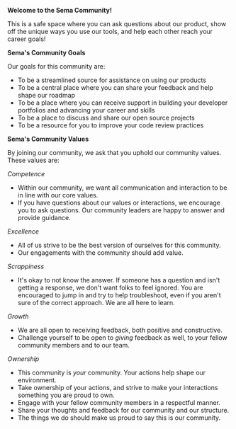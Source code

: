 **Welcome to the Sema Community!**

This is a safe space where you can ask questions about our product, show off the unique ways you use our tools, and help each other reach your career goals!

**Sema's Community Goals**

Our goals for this community are:

- To be a streamlined source for assistance on using our products
- To be a central place where you can share your feedback and help shape our roadmap
- To be a place where you can receive support in building your developer portfolios and advancing your career and skills
- To be a place to discuss and share our open source projects
- To be a resource for you to improve your code review practices

**Sema's Community Values**

By joining our community, we ask that you uphold our community values. These values are:

_Competence_

- Within our community, we want all communication and interaction to be in line with our core values.
- If you have questions about our values or interactions, we encourage you to ask questions. Our community leaders are happy to answer and provide guidance.

_Excellence_

- All of us strive to be the best version of ourselves for this community.
- Our engagements with the community should add value.

_Scrappiness_

- It's okay to not know the answer. If someone has a question and isn't getting a response, we don't want folks to feel ignored. You are encouraged to jump in and try to help troubleshoot, even if you aren't sure of the correct approach. We are all here to learn.

_Growth_

- We are all open to receiving feedback, both positive and constructive.
- Challenge yourself to be open to _giving_ feedback as well, to your fellow community members and to our team.

_Ownership_

- This community is _your_ community. Your actions help shape our environment.
- Take ownership of your actions, and strive to make your interactions something you are proud to own.
- Engage with your fellow community members in a respectful manner.
- Share your thoughts and feedback for our community and our structure.
- The things we do should make us proud to say this is our community.
